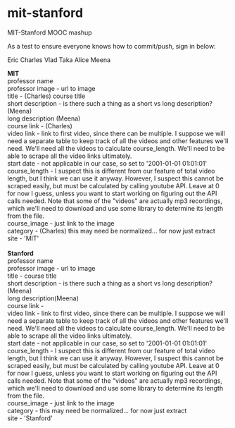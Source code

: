 mit-stanford============MIT-Stanford MOOC mashupAs a test to ensure everyone knows how to commit/push, sign in below:EricCharlesVladTakaAliceMeena****MIT****<br>professor name<br>professor image - url to image <br>title - (Charles) course title<br>short description - is there such a thing as a short vs long description? (Meena)<br>long description (Meena)<br>course link - (Charles) <br>video link - link to first video, since there can be multiple. I suppose we will need a separate table to keep track of all the videos and other features we'll need. We'll need all the videos to calculate course_length. We'll need to be able to scrape all the video links ultimately.<br>start date - not applicable in our case, so set to '2001-01-01 01:01:01'<br>course_length - I suspect this is different from our feature of total video length, but I think we can use it anyway. However, I suspect this cannot be scraped easily, but must be calculated by calling youtube API. Leave at 0 for now I guess, unless you want to start working on figuring out the API calls needed. Note that some of the "videos" are actually mp3 recordings, which we'll need to download and use some library to determine its length from the file.<br>course_image - just link to the image<br>category - (Charles) this may need be normalized... for now just extract<br>site - 'MIT'<br><br>****Stanford****<br>professor name<br>professor image - url to image<br>title - course title<br>short description - is there such a thing as a short vs long description? (Meena) <br>long description(Meena)<br>course link - <br>video link - link to first video, since there can be multiple. I suppose we will need a separate table to keep track of all the videos and other features we'll need. We'll need all the videos to calculate course_length. We'll need to be able to scrape all the video links ultimately.<br>start date - not applicable in our case, so set to '2001-01-01 01:01:01'<br>course_length - I suspect this is different from our feature of total video length, but I think we can use it anyway. However, I suspect this cannot be scraped easily, but must be calculated by calling youtube API. Leave at 0 for now I guess, unless you want to start working on figuring out the API calls needed. Note that some of the "videos" are actually mp3 recordings, which we'll need to download and use some library to determine its length from the file.<br>course_image - just link to the image<br>category - this may need be normalized... for now just extract<br>site - 'Stanford'<br>